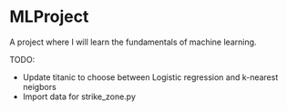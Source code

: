 # MLProject

A project where I will learn the fundamentals of machine learning.

TODO:
- Update titanic to choose between Logistic regression and k-nearest neigbors
- Import data for strike_zone.py